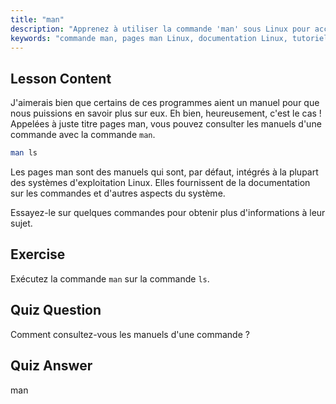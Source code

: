 ```yaml
---
title: "man"
description: "Apprenez à utiliser la commande 'man' sous Linux pour accéder aux manuels des commandes. Découvrez la documentation Linux essentielle pour les débutants et améliorez vos compétences en ligne de commande."
keywords: "commande man, pages man Linux, documentation Linux, tutoriel Linux, guide ligne de commande, Linux pour débutants"
---
```


## Lesson Content

J'aimerais bien que certains de ces programmes aient un manuel pour que nous puissions en savoir plus sur eux. Eh bien, heureusement, c'est le cas ! Appelées à juste titre pages man, vous pouvez consulter les manuels d'une commande avec la commande `man`.

```bash
man ls
```

Les pages man sont des manuels qui sont, par défaut, intégrés à la plupart des systèmes d'exploitation Linux. Elles fournissent de la documentation sur les commandes et d'autres aspects du système.

Essayez-le sur quelques commandes pour obtenir plus d'informations à leur sujet.

## Exercise

Exécutez la commande `man` sur la commande `ls`.

## Quiz Question

Comment consultez-vous les manuels d'une commande ?

## Quiz Answer

man
